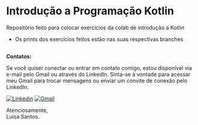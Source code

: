 # Introdução a Programação Kotlin
Repositório feito para colocar exercícios da colab de introdução a Kotlin

- Os prints dos exercícios feitos estão nas suas respectivas branches

##

**Contatos:**

Se você quiser conectar ou entrar em contato comigo, estou disponível via e-mail pelo Gmail ou através do LinkedIn. Sinta-se à vontade para acessar meu Gmail para trocar mensagens ou enviar um convite de conexão pelo LinkedIn.

[![Linkedin](https://img.shields.io/badge/LinkedIn-%230077B5?style=for-the-badge&logo=linkedin&logoColor=white)](https://www.linkedin.com/in/luisa-s-823820278/?lipi=urn%3Ali%3Apage%3Ad_flagship3_feed%3BDbTYdw%2FeSpiH%2Bgs%2BIhKEfQ%3D%3D)
[![Gmail](https://img.shields.io/badge/Gmail-D14836?style=for-the-badge&logo=gmail&logoColor=white)](mailto:luisasantossilvaa@gmail.com)

Atenciosamente,<br>
Luisa Santos.

